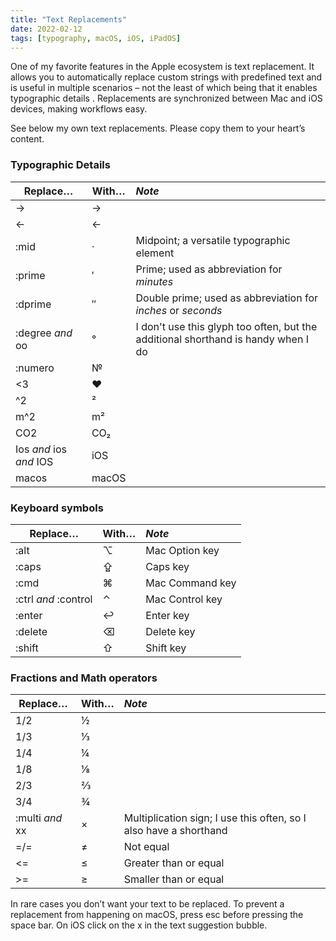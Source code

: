 ```yaml
---
title: "Text Replacements"
date: 2022-02-12
tags: [typography, macOS, iOS, iPadOS]
---
```


One of my favorite features in the Apple ecosystem is text replacement. It allows you to automatically replace custom strings with predefined text and is useful in multiple scenarios – not the least of which being that it enables typographic details . Replacements are synchronized between Mac and iOS devices, making workflows easy.

See below my own text replacements. Please copy them to your heart’s content.

### Typographic Details

| Replace… | With… | *Note* |
|-------|--------|:---------|
| -> | → |  |
| <- | ← |  |
| :mid | · | Midpoint; a versatile typographic element |
| :prime | ′ | Prime; used as abbreviation for *minutes* |
| :dprime | ″ | Double prime; used as abbreviation for *inches* or *seconds* |
| :degree *and* oo | ° | I don't use this glyph too often, but the additional shorthand is handy when I do |
| :numero | № |  |
| <3 | ♥ |  |
| ^2 | ² |  |
| m^2 | m² |  |
| CO2 | CO₂ |  |
| Ios *and* ios *and* IOS | iOS |  |
| macos | macOS |  |

### Keyboard symbols

| Replace… | With… | *Note* |
|-------|--------|:---------|
| :alt | ⌥ | Mac Option key |
| :caps | ⇪ | Caps key |
| :cmd | ⌘ | Mac Command key |
| :ctrl *and* :control | ⌃ | Mac Control key |
| :enter | ↩ | Enter key |
| :delete | ⌫ | Delete key |
| :shift | ⇧ | Shift key |

### Fractions and Math operators

| Replace… | With… | *Note* |
|-------|--------|:---------|
| 1/2 | ½ |  |
| 1/3 | ⅓ |  |
| 1/4 | ¼ |  |
| 1/8 | ⅛ |  |
| 2/3 | ⅔ |  |
| 3/4 | ¾ |  |
| :multi *and* xx | × | Multiplication sign; I use this often, so I also have a shorthand |
| =/= | ≠ | Not equal |
| <= | ≤ | Greater than or equal |
| >= | ≥ | Smaller than or equal |

In rare cases you don’t want your text to be replaced. To prevent a replacement from happening on macOS, press esc before pressing the space bar. On iOS click on the x in the text suggestion bubble.
